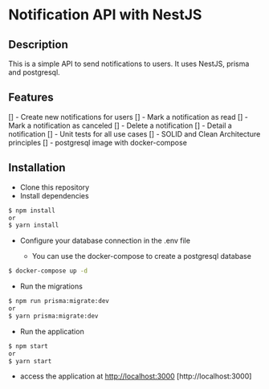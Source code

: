 # Notification API with NestJS

## Description

This is a simple API to send notifications to users. It uses NestJS, prisma and postgresql.

## Features

[] - Create new notifications for users
[] - Mark a notification as read
[] - Mark a notification as canceled
[] - Delete a notification
[] - Detail a notification
[] - Unit tests for all use cases
[] - SOLID and Clean Architecture principles
[] - postgresql image with docker-compose

## Installation

* Clone this repository
* Install dependencies

```bash
$ npm install 
or
$ yarn install
```

* Configure your database connection in the .env file

    - You can use the docker-compose to create a postgresql database

```bash
$ docker-compose up -d
```

* Run the migrations

```bash
$ npm run prisma:migrate:dev
or
$ yarn prisma:migrate:dev
```

* Run the application

```bash
$ npm start
or
$ yarn start
```

* access the application at <http://localhost:3000> [http://localhost:3000]
